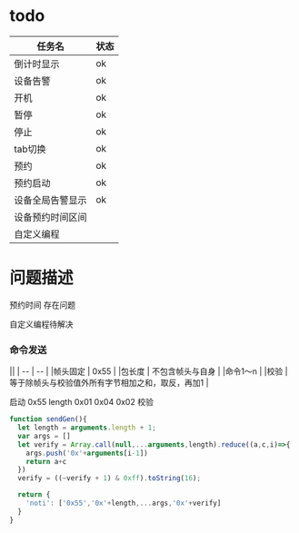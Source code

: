 # todo

| 任务名 | 状态|
| ---- | ----|
|倒计时显示 | ok |
|设备告警 | ok |
|开机 | ok |
|暂停 | ok |
|停止 | ok |
|tab切换 | ok |
|预约 | ok |
|预约启动 | ok |
|设备全局告警显示 | ok |
|设备预约时间区间 |  |
|自定义编程 |  |

# 问题描述
预约时间 存在问题 

自定义编程待解决

### 命令发送

||
| -- | -- |
|帧头固定 | 0x55 |
|包长度  |  不包含帧头与自身 |
|命令1～n |
|校验 |  等于除帧头与校验值外所有字节相加之和，取反，再加1 |

启动
0x55 length 0x01 0x04 0x02 校验

```js
function sendGen(){
  let length = arguments.length + 1;
  var args = []
  let verify = Array.call(null,...arguments,length).reduce((a,c,i)=>{
    args.push('0x'+arguments[i-1])
    return a+c
  })
  verify = ((~verify + 1) & 0xff).toString(16);

  return {
    'noti': ['0x55','0x'+length,...args,'0x'+verify]
  }
}
```
